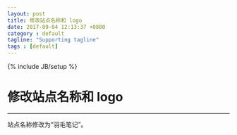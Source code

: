 ```yaml
---
layout: post
title: 修改站点名称和 logo
date: 2017-09-04 12:13:37 +0800
category : default
tagline: "Supporting tagline"
tags : [default]
---
```

{% include JB/setup %}
# 修改站点名称和 logo
---
站点名称修改为“羽毛笔记”。
